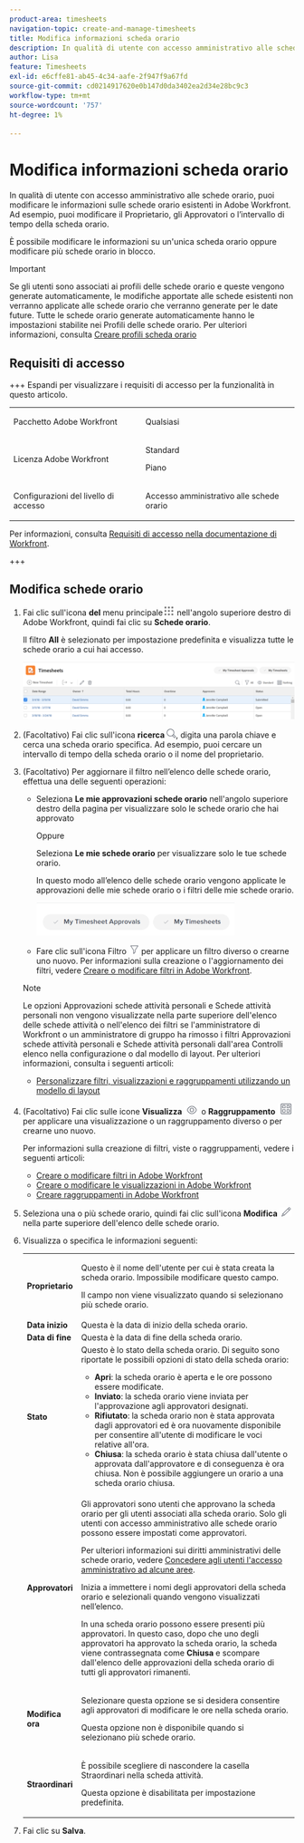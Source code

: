 ```yaml
---
product-area: timesheets
navigation-topic: create-and-manage-timesheets
title: Modifica informazioni scheda orario
description: In qualità di utente con accesso amministrativo alle schede orario, puoi modificare le informazioni sulle schede orario esistenti in Adobe Workfront. Ad esempio, puoi modificare il Proprietario, gli Approvatori o l’intervallo di tempo della scheda orario.
author: Lisa
feature: Timesheets
exl-id: e6cffe81-ab45-4c34-aafe-2f947f9a67fd
source-git-commit: cd0214917620e0b147d0da3402ea2d34e28bc9c3
workflow-type: tm+mt
source-wordcount: '757'
ht-degree: 1%

---
```


# Modifica informazioni scheda orario

In qualità di utente con accesso amministrativo alle schede orario, puoi modificare le informazioni sulle schede orario esistenti in Adobe Workfront. Ad esempio, puoi modificare il Proprietario, gli Approvatori o l’intervallo di tempo della scheda orario.

È possibile modificare le informazioni su un&#39;unica scheda orario oppure modificare più schede orario in blocco.

>[!IMPORTANT]
>
>Se gli utenti sono associati ai profili delle schede orario e queste vengono generate automaticamente, le modifiche apportate alle schede esistenti non verranno applicate alle schede orario che verranno generate per le date future. Tutte le schede orario generate automaticamente hanno le impostazioni stabilite nei Profili delle schede orario. Per ulteriori informazioni, consulta [Creare profili scheda orario](../create-and-manage-timesheets/create-timesheet-profiles.md)

## Requisiti di accesso

+++ Espandi per visualizzare i requisiti di accesso per la funzionalità in questo articolo.

<table style="table-layout:auto">
 <col> 
 <col>
 <tbody> 
  <tr> 
   <td>Pacchetto Adobe Workfront</td> 
   <td><p>Qualsiasi</p></td> 
  </tr> 
  <tr> 
   <td>Licenza Adobe Workfront</td> 
   <td>
   <p>Standard</p>
   <p>Piano</p></td>
  </tr> 
  <tr> 
   <td>Configurazioni del livello di accesso</td> 
   <td><p>Accesso amministrativo alle schede orario</p> </td> 
  </tr> 
 </tbody> 
</table>

Per informazioni, consulta [Requisiti di accesso nella documentazione di Workfront](/help/quicksilver/administration-and-setup/add-users/access-levels-and-object-permissions/access-level-requirements-in-documentation.md).

+++

## Modifica schede orario

1. Fai clic sull&#39;icona **del** menu principale![](assets/main-menu-icon.png) nell&#39;angolo superiore destro di Adobe Workfront, quindi fai clic su **Schede orario**.

   Il filtro **All** è selezionato per impostazione predefinita e visualizza tutte le schede orario a cui hai accesso.

   ![](assets/timesheet-list-one-timesheet-selected-nwe-350x70.png)

1. (Facoltativo) Fai clic sull&#39;icona **ricerca** ![](assets/search-icon.png), digita una parola chiave e cerca una scheda orario specifica. Ad esempio, puoi cercare un intervallo di tempo della scheda orario o il nome del proprietario.

1. (Facoltativo) Per aggiornare il filtro nell’elenco delle schede orario, effettua una delle seguenti operazioni:

   * Seleziona **Le mie approvazioni schede orario** nell&#39;angolo superiore destro della pagina per visualizzare solo le schede orario che hai approvato

     Oppure

     Seleziona **Le mie schede orario** per visualizzare solo le tue schede orario.

     In questo modo all’elenco delle schede orario vengono applicate le approvazioni delle mie schede orario o i filtri delle mie schede orario.

     ![](assets/my-timesheet-approvals-my-timesheets-pills-on-timesheets-list-nwe-350x58.png)

   * Fare clic sull&#39;icona Filtro ![](assets/filter-nwepng.png) per applicare un filtro diverso o crearne uno nuovo. Per informazioni sulla creazione o l&#39;aggiornamento dei filtri, vedere [Creare o modificare filtri in Adobe Workfront](../../reports-and-dashboards/reports/reporting-elements/create-filters.md).

   >[!NOTE]
   >
   >Le opzioni Approvazioni schede attività personali e Schede attività personali non vengono visualizzate nella parte superiore dell&#39;elenco delle schede attività o nell&#39;elenco dei filtri se l&#39;amministratore di Workfront o un amministratore di gruppo ha rimosso i filtri Approvazioni schede attività personali e Schede attività personali dall&#39;area Controlli elenco nella configurazione o dal modello di layout. Per ulteriori informazioni, consulta i seguenti articoli:
   >
   >   
   >   
   >   * [Personalizzare filtri, visualizzazioni e raggruppamenti utilizzando un modello di layout](../../administration-and-setup/customize-workfront/use-layout-templates/customize-fvg-list-controls-layout-template.md)
   >   
   >

1. (Facoltativo) Fai clic sulle icone **Visualizza** ![](assets/view-icon.png) o **Raggruppamento** ![](assets/grouping.png) per applicare una visualizzazione o un raggruppamento diverso o per crearne uno nuovo.

   Per informazioni sulla creazione di filtri, viste o raggruppamenti, vedere i seguenti articoli:

   * [Creare o modificare filtri in Adobe Workfront](../../reports-and-dashboards/reports/reporting-elements/create-filters.md)
   * [Creare o modificare le visualizzazioni in Adobe Workfront](../../reports-and-dashboards/reports/reporting-elements/create-edit-views.md)
   * [Creare raggruppamenti in Adobe Workfront](../../reports-and-dashboards/reports/reporting-elements/create-groupings.md)

1. Seleziona una o più schede orario, quindi fai clic sull&#39;icona **Modifica** ![](assets/edit-icon.png) nella parte superiore dell&#39;elenco delle schede orario.
1. Visualizza o specifica le informazioni seguenti:

   <table style="table-layout:auto"> 
    <col> 
    <col> 
    <tbody> 
     <tr> 
      <td role="rowheader"><strong>Proprietario</strong> </td> 
      <td> <p>Questo è il nome dell'utente per cui è stata creata la scheda orario. Impossibile modificare questo campo. </p> <p>Il campo non viene visualizzato quando si selezionano più schede orario. </p> </td> 
     </tr> 
     <tr> 
      <td role="rowheader"><strong>Data inizio</strong> </td> 
      <td>Questa è la data di inizio della scheda orario.</td> 
     </tr> 
     <tr> 
      <td role="rowheader"><strong>Data di fine</strong> </td> 
      <td> Questa è la data di fine della scheda orario.</td> 
     </tr> 
     <tr> 
      <td role="rowheader"><strong>Stato</strong> </td> 
      <td> Questo è lo stato della scheda orario.
      Di seguito sono riportate le possibili opzioni di stato della scheda orario: 
      <ul><li><b>Apri</b>: la scheda orario è aperta e le ore possono essere modificate.</li>
      <li><b>Inviato</b>: la scheda orario viene inviata per l'approvazione agli approvatori designati.</li>
      <li><b>Rifiutato</b>: la scheda orario non è stata approvata dagli approvatori ed è ora nuovamente disponibile per consentire all'utente di modificare le voci relative all'ora.</li>
      <li><b>Chiusa</b>: la scheda orario è stata chiusa dall'utente o approvata dall'approvatore e di conseguenza è ora chiusa. Non è possibile aggiungere un orario a una scheda orario chiusa.</li>
      </td> 
     </tr> 
     <tr> 
      <td role="rowheader"><strong>Approvatori</strong> </td> 
      <td> <p>Gli approvatori sono utenti che approvano la scheda orario per gli utenti associati alla scheda orario. Solo gli utenti con accesso amministrativo alle schede orario possono essere impostati come approvatori. </p> <p>Per ulteriori informazioni sui diritti amministrativi delle schede orario, vedere <a href="../../administration-and-setup/add-users/configure-and-grant-access/grant-users-admin-access-certain-areas.md" class="MCXref xref">Concedere agli utenti l'accesso amministrativo ad alcune aree</a>.</p> <p>Inizia a immettere i nomi degli approvatori della scheda orario e selezionali quando vengono visualizzati nell’elenco.</p> <p>In una scheda orario possono essere presenti più approvatori. In questo caso, dopo che uno degli approvatori ha approvato la scheda orario, la scheda viene contrassegnata come <strong>Chiusa</strong> e scompare dall'elenco delle approvazioni della scheda orario di tutti gli approvatori rimanenti.</p> </td> 
     </tr> 
     <tr> 
      <td role="rowheader"><strong>Modifica ora</strong> </td> 
      <td> <p>Selezionare questa opzione se si desidera consentire agli approvatori di modificare le ore nella scheda orario.</p> <p>Questa opzione non è disponibile quando si selezionano più schede orario. </p> </td> 
     </tr> 
     <tr data-mc-conditions=""> 
      <td role="rowheader"><span style="font-weight: bold;">Straordinari</span> </td> 
      <td> <p>È possibile scegliere di nascondere la casella Straordinari nella scheda attività.</p> <p>Questa opzione è disabilitata per impostazione predefinita.</p> </td> 
     </tr> 
    </tbody> 
   </table>

1. Fai clic su **Salva**.
